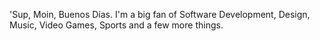 'Sup, Moin, Buenos Días. I'm a big fan of Software Development, Design, Music, Video Games, Sports and a few more things. 
